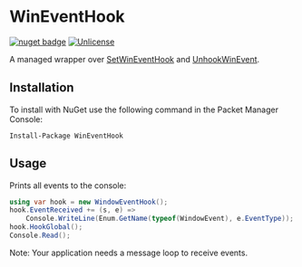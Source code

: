 # WinEventHook

[![nuget badge](https://badgen.net/nuget/v/wineventhook)](https://www.nuget.org/packages/WinEventHook/)
[![Unlicense](https://img.shields.io/github/license/OpenByteDev/WinEventHook)](./LICENSE)

A managed wrapper over [SetWinEventHook](https://docs.microsoft.com/en-us/windows/win32/api/winuser/nf-winuser-setwineventhook) and [UnhookWinEvent](https://docs.microsoft.com/en-us/windows/win32/api/winuser/nf-winuser-unhookwinevent).


## Installation

To install with NuGet use the following command in the Packet Manager Console:
```
Install-Package WinEventHook
```

## Usage
Prints all events to the console:
```cs
using var hook = new WindowEventHook();
hook.EventReceived += (s, e) =>
    Console.WriteLine(Enum.GetName(typeof(WindowEvent), e.EventType));
hook.HookGlobal();
Console.Read();
```

Note: Your application needs a message loop to receive events.

